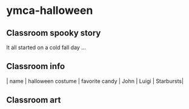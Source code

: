 # ymca-halloween

## Classroom spooky story
It all started on a cold fall day ...

## Classroom info
| name | halloween costume | favorite candy |
John | Luigi | Starbursts| 

## Classroom art

